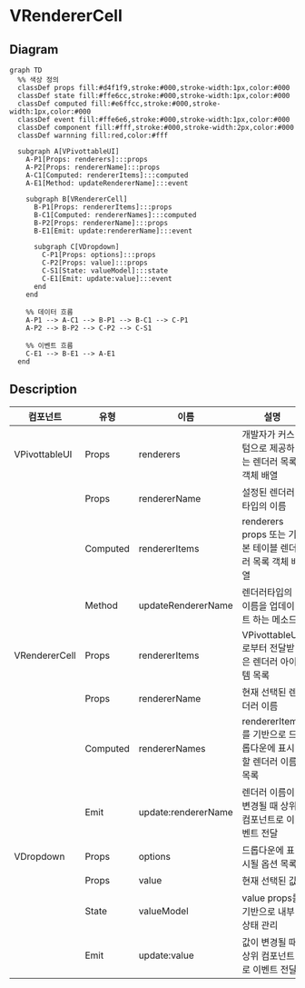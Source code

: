 
# VRendererCell

## Diagram

```mermaid
graph TD
  %% 색상 정의
  classDef props fill:#d4f1f9,stroke:#000,stroke-width:1px,color:#000
  classDef state fill:#ffe6cc,stroke:#000,stroke-width:1px,color:#000
  classDef computed fill:#e6ffcc,stroke:#000,stroke-width:1px,color:#000
  classDef event fill:#ffe6e6,stroke:#000,stroke-width:1px,color:#000
  classDef component fill:#fff,stroke:#000,stroke-width:2px,color:#000
  classDef warnning fill:red,color:#fff
  
  subgraph A[VPivottableUI]
    A-P1[Props: renderers]:::props
    A-P2[Props: rendererName]:::props
    A-C1[Computed: rendererItems]:::computed
    A-E1[Method: updateRendererName]:::event

    subgraph B[VRendererCell]
      B-P1[Props: rendererItems]:::props
      B-C1[Computed: rendererNames]:::computed
      B-P2[Props: rendererName]:::props
      B-E1[Emit: update:rendererName]:::event

      subgraph C[VDropdown]
        C-P1[Props: options]:::props
        C-P2[Props: value]:::props
        C-S1[State: valueModel]:::state 
        C-E1[Emit: update:value]:::event
      end
    end

    %% 데이터 흐름
    A-P1 --> A-C1 --> B-P1 --> B-C1 --> C-P1
    A-P2 --> B-P2 --> C-P2 --> C-S1

    %% 이벤트 흐름
    C-E1 --> B-E1 --> A-E1
  end
```

## Description

| 컴포넌트 | 유형 | 이름 | 설명 |
|---------|------|------|------|
| VPivottableUI | Props | renderers | 개발자가 커스텀으로 제공하는 렌더러 목록 객체 배열 |
| | Props | rendererName | 설정된 렌더러타입의 이름 |
| | Computed | rendererItems | renderers props 또는 기본 테이블 렌더러 목록 객체 배열 |
| | Method | updateRendererName | 렌더러타입의 이름을 업데이트 하는 메소드 |
| VRendererCell | Props | rendererItems | VPivottableUI로부터 전달받은 렌더러 아이템 목록 |
| | Props | rendererName | 현재 선택된 렌더러 이름 |
| | Computed | rendererNames | rendererItems를 기반으로 드롭다운에 표시할 렌더러 이름 목록 |
| | Emit | update:rendererName | 렌더러 이름이 변경될 때 상위 컴포넌트로 이벤트 전달 |
| VDropdown | Props | options | 드롭다운에 표시될 옵션 목록 |
| | Props | value | 현재 선택된 값 |
| | State | valueModel | value props를 기반으로 내부 상태 관리 |
| | Emit | update:value | 값이 변경될 때 상위 컴포넌트로 이벤트 전달 |
